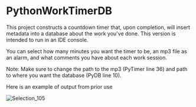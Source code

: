 # PythonWorkTimerDB

This project constructs a countdown timer that, upon completion, will insert metadata into a database about the work you've done. This version is intended to run in an IDE console.

You can select how many minutes you want the timer to be, an mp3 file as an alarm, and what comments you have about each work session.

Note:
Make sure to change the path to the mp3 (PyTimer line 36) and path to where you want the database (PyDB line 10). 





Here is an example of output from prior use


![Selection_105](https://user-images.githubusercontent.com/55502725/137533345-5c82a23f-9bec-4fe5-9118-cece420b2afb.png)

